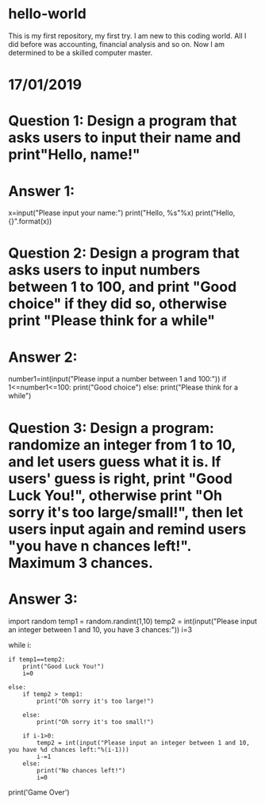 # hello-world
This is my first repository, my first try.
I am new to this coding world. All I did before was accounting, financial analysis and so on.
Now I am determined to be a skilled computer master.

# 17/01/2019

# Question 1: Design a program that asks users to input their name and print"Hello, name!"
# Answer 1: 
x=input("Please input your name:")
print("Hello, %s"%x)
print("Hello, {}".format(x))

# Question 2: Design a program that asks users to input numbers between 1 to 100, and print "Good choice" if they did so, otherwise print "Please think for a while"
# Answer 2: 
number1=int(input("Please input a number between 1 and 100:"))
if 1<=number1<=100:
    print("Good choice")
else:
    print("Please think for a while")

# Question 3: Design a program: randomize an integer from 1 to 10, and let users guess what it is. If users' guess is right, print "Good Luck You!", otherwise print "Oh sorry it's too large/small!", then let users input again and remind users "you have n chances left!". Maximum 3 chances.
# Answer 3:
import random
temp1 = random.randint(1,10)
temp2 = int(input("Please input an integer between 1 and 10, you have 3 chances:"))
i=3

while i:

    if temp1==temp2:
        print("Good Luck You!")
        i=0

    else:
        if temp2 > temp1:
            print("Oh sorry it's too large!")
           
        else:
            print("Oh sorry it's too small!")

        if i-1>0:
            temp2 = int(input("Please input an integer between 1 and 10, you have %d chances left:"%(i-1)))
            i-=1
        else:
            print("No chances left!")
            i=0
print('Game Over')
